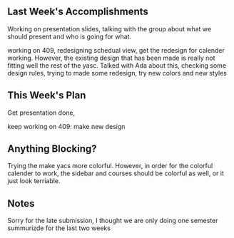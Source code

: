 ## Last Week's Accomplishments

Working on presentation slides, talking with the group about what we should present and who is going for what.

working on 409, redesigning schedual view, get the redesign for calender working. However, the existing design that has been
made is really not fitting well the rest of the yasc. Talked with Ada about this, checking some design rules,
trying to made some redesign, try new colors and new styles

    
## This Week's Plan

Get presentation done, 

keep working on 409: make new design


## Anything Blocking?

Trying the make yacs more colorful. However, in order for the colorful calender to work, the sidebar and courses should be colorful
as well, or it just look terriable.

## Notes

Sorry for the late submission, I thought we are only doing one semester summurizde for the last two weeks

